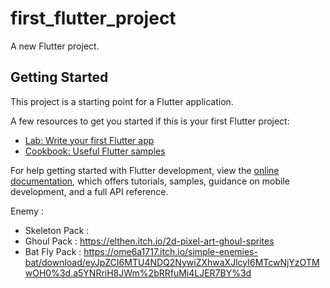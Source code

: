 # first_flutter_project

A new Flutter project.

## Getting Started

This project is a starting point for a Flutter application.

A few resources to get you started if this is your first Flutter project:

- [Lab: Write your first Flutter app](https://docs.flutter.dev/get-started/codelab)
- [Cookbook: Useful Flutter samples](https://docs.flutter.dev/cookbook)

For help getting started with Flutter development, view the
[online documentation](https://docs.flutter.dev/), which offers tutorials,
samples, guidance on mobile development, and a full API reference.

Enemy : 
- Skeleton Pack : 
- Ghoul Pack : https://elthen.itch.io/2d-pixel-art-ghoul-sprites
- Bat Fly Pack : https://ome6a1717.itch.io/simple-enemies-bat/download/eyJpZCI6MTU4NDQ2NywiZXhwaXJlcyI6MTcwNjYzOTMwOH0%3d.a5YNRriH8JWm%2bRRfuMi4LJER7BY%3d